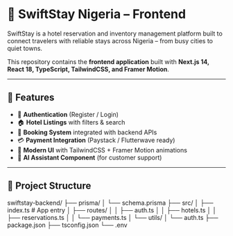 # 🏨 SwiftStay Nigeria – Frontend

SwiftStay is a hotel reservation and inventory management platform built to connect travelers with reliable stays across Nigeria – from busy cities to quiet towns.  

This repository contains the **frontend application** built with **Next.js 14, React 18, TypeScript, TailwindCSS, and Framer Motion**.

---

## 🚀 Features
- 🔐 **Authentication** (Register / Login)
- 🏠 **Hotel Listings** with filters & search
- 📅 **Booking System** integrated with backend APIs
- 💳 **Payment Integration** (Paystack / Flutterwave ready)
- 🎨 **Modern UI** with TailwindCSS + Framer Motion animations
- 🤖 **AI Assistant Component** (for customer support)

---

## 📂 Project Structure
swiftstay-backend/
 ├── prisma/
  │    └── schema.prisma
   ├── src/
    │    ├── index.ts         # App entry
     │    ├── routes/
      │    │     ├── auth.ts
       │    │     ├── hotels.ts
        │    │     ├── reservations.ts
         │    │     └── payments.ts
          │    └── utils/
           │          └── auth.ts
            ├── package.json
             ├── tsconfig.json
              └── .env

